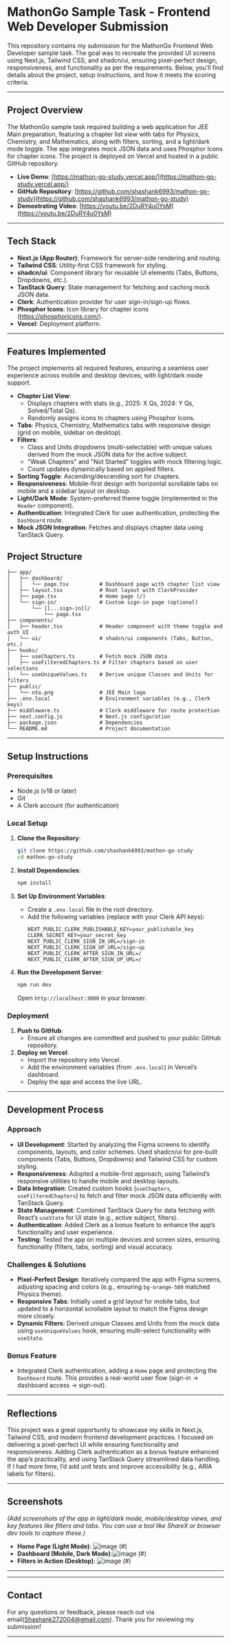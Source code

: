 
# MathonGo Sample Task - Frontend Web Developer Submission

This repository contains my submission for the MathonGo Frontend Web Developer sample task. The goal was to recreate the provided UI screens using Next.js, Tailwind CSS, and shadcn/ui, ensuring pixel-perfect design, responsiveness, and functionality as per the requirements. Below, you'll find details about the project, setup instructions, and how it meets the scoring criteria.

---

## Project Overview

The MathonGo sample task required building a web application for JEE Main preparation, featuring a chapter list view with tabs for Physics, Chemistry, and Mathematics, along with filters, sorting, and a light/dark mode toggle. The app integrates mock JSON data and uses Phosphor Icons for chapter icons. The project is deployed on Vercel and hosted in a public GitHub repository.

- **Live Demo**: [https://mathon-go-study.vercel.app/](https://mathon-go-study.vercel.app/)
- **GitHub Repository**: [https://github.com/shashank6993/mathon-go-study](https://github.com/shashank6993/mathon-go-study)
- **Demostrating Video**: [https://youtu.be/2DuRY4u0YsM](https://youtu.be/2DuRY4u0YsM)

---

## Tech Stack

- **Next.js (App Router)**: Framework for server-side rendering and routing.
- **Tailwind CSS**: Utility-first CSS framework for styling.
- **shadcn/ui**: Component library for reusable UI elements (Tabs, Buttons, Dropdowns, etc.).
- **TanStack Query**: State management for fetching and caching mock JSON data.
- **Clerk**: Authentication provider for user sign-in/sign-up flows.
- **Phosphor Icons**: Icon library for chapter icons (https://phosphoricons.com/).
- **Vercel**: Deployment platform.

---

## Features Implemented

The project implements all required features, ensuring a seamless user experience across mobile and desktop devices, with light/dark mode support.

- **Chapter List View**:
  - Displays chapters with stats (e.g., 2025: X Qs, 2024: Y Qs, Solved/Total Qs).
  - Randomly assigns icons to chapters using Phosphor Icons.
- **Tabs**: Physics, Chemistry, Mathematics tabs with responsive design (grid on mobile, sidebar on desktop).
- **Filters**:
  - Class and Units dropdowns (multi-selectable) with unique values derived from the mock JSON data for the active subject.
  - "Weak Chapters" and "Not Started" toggles with mock filtering logic.
  - Count updates dynamically based on applied filters.
- **Sorting Toggle**: Ascending/descending sort for chapters.
- **Responsiveness**: Mobile-first design with horizontal scrollable tabs on mobile and a sidebar layout on desktop.
- **Light/Dark Mode**: System-preferred theme toggle (implemented in the `Header` component).
- **Authentication**: Integrated Clerk for user authentication, protecting the `Dashboard` route.
- **Mock JSON Integration**: Fetches and displays chapter data using TanStack Query.



## Project Structure

```
├── app/
│   ├── dashboard/
│   │   └── page.tsx          # Dashboard page with chapter list view
│   ├── layout.tsx            # Root layout with ClerkProvider
│   ├── page.tsx              # Home page (/)
│   └── sign-in/              # Custom sign-in page (optional)
│       └── [[...sign-in]]/
│           └── page.tsx
├── components/
│   ├── header.tsx            # Header component with theme toggle and auth UI
│   └── ui/                   # shadcn/ui components (Tabs, Button, etc.)
├── hooks/
│   ├── useChapters.ts        # Fetch mock JSON data
│   ├── useFilteredChapters.ts # Filter chapters based on user selections
│   └── useUniqueValues.ts    # Derive unique Classes and Units for filters
├── public/
│   └── nta.png               # JEE Main logo
├── .env.local                # Environment variables (e.g., Clerk keys)
├── middleware.ts             # Clerk middleware for route protection
├── next.config.js            # Next.js configuration
├── package.json              # Dependencies
└── README.md                 # Project documentation
```

---

## Setup Instructions

### Prerequisites
- Node.js (v18 or later)
- Git
- A Clerk account (for authentication)

### Local Setup
1. **Clone the Repository**:
   ```bash
   git clone https://github.com/shashank6993/mathon-go-study
   cd mathon-go-study
   ```

2. **Install Dependencies**:
   ```bash
   npm install
   ```

3. **Set Up Environment Variables**:
   - Create a `.env.local` file in the root directory.
   - Add the following variables (replace with your Clerk API keys):
     ```env
     NEXT_PUBLIC_CLERK_PUBLISHABLE_KEY=your_publishable_key
     CLERK_SECRET_KEY=your_secret_key
     NEXT_PUBLIC_CLERK_SIGN_IN_URL=/sign-in
     NEXT_PUBLIC_CLERK_SIGN_UP_URL=/sign-up
     NEXT_PUBLIC_CLERK_AFTER_SIGN_IN_URL=/
     NEXT_PUBLIC_CLERK_AFTER_SIGN_UP_URL=/
     ```

4. **Run the Development Server**:
   ```bash
   npm run dev
   ```
   Open `http://localhost:3000` in your browser.

### Deployment
1. **Push to GitHub**:
   - Ensure all changes are committed and pushed to your public GitHub repository.
2. **Deploy on Vercel**:
   - Import the repository into Vercel.
   - Add the environment variables (from `.env.local`) in Vercel’s dashboard.
   - Deploy the app and access the live URL.

---

## Development Process

### Approach
- **UI Development**: Started by analyzing the Figma screens to identify components, layouts, and color schemes. Used shadcn/ui for pre-built components (Tabs, Buttons, Dropdowns) and Tailwind CSS for custom styling.
- **Responsiveness**: Adopted a mobile-first approach, using Tailwind’s responsive utilities to handle mobile and desktop layouts.
- **Data Integration**: Created custom hooks (`useChapters`, `useFilteredChapters`) to fetch and filter mock JSON data efficiently with TanStack Query.
- **State Management**: Combined TanStack Query for data fetching with React’s `useState` for UI state (e.g., active subject, filters).
- **Authentication**: Added Clerk as a bonus feature to enhance the app’s functionality and user experience.
- **Testing**: Tested the app on multiple devices and screen sizes, ensuring functionality (filters, tabs, sorting) and visual accuracy.

### Challenges & Solutions
- **Pixel-Perfect Design**: Iteratively compared the app with Figma screens, adjusting spacing and colors (e.g., ensuring `bg-orange-500` matched Physics theme).
- **Responsive Tabs**: Initially used a grid layout for mobile tabs, but updated to a horizontal scrollable layout to match the Figma design more closely.
- **Dynamic Filters**: Derived unique Classes and Units from the mock data using `useUniqueValues` hook, ensuring multi-select functionality with `useState`.

### Bonus Feature
- Integrated Clerk authentication, adding a `Home` page and protecting the `Dashboard` route. This provides a real-world user flow (sign-in → dashboard access → sign-out).

---

## Reflections

This project was a great opportunity to showcase my skills in Next.js, Tailwind CSS, and modern frontend development practices. I focused on delivering a pixel-perfect UI while ensuring functionality and responsiveness. Adding Clerk authentication as a bonus feature enhanced the app’s practicality, and using TanStack Query streamlined data handling. If I had more time, I’d add unit tests and improve accessibility (e.g., ARIA labels for filters).

---

## Screenshots

*(Add screenshots of the app in light/dark mode, mobile/desktop views, and key features like filters and tabs. You can use a tool like ShareX or browser dev tools to capture these.)*

- **Home Page (Light Mode)**: ![image](https://github.com/user-attachments/assets/8945691d-19db-4085-8bee-c068cc65c9e8)
(#)
- **Dashboard (Mobile, Dark Mode)**:![image](https://github.com/user-attachments/assets/3f559e47-7faa-4d90-b4ee-7222bbf7f2f8)
(#)
- **Filters in Action (Desktop)**: ![image](https://github.com/user-attachments/assets/0912d791-9e76-4125-bc78-939b408e8eec)
(#)

---


---

## Contact

For any questions or feedback, please reach out via email(Shashank272004@gmail.com). Thank you for reviewing my submission!

---
```
